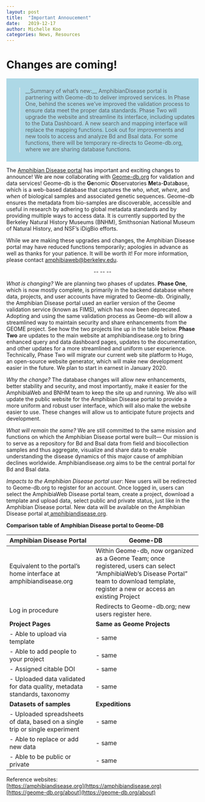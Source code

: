 ```yaml
---
layout: post
title:  "Important Annoucement"
date:   2019-12-17
author: Michelle Koo
categories: News, Resources
---
```


# Changes are coming!

<div style="padding:10px;border:3px;background:lightblue;font-color:black;"><blockquote> 
__Summary of what’s new:__ AmphibianDisease portal is partnering with Geome-db to deliver improved services.  In Phase One, behind the scenes we’ve improved the validation process to ensure data meet the proper data standards. Phase Two will upgrade the website and streamline its interface, including updates to the Data Dashboard. A new search and mapping interface will replace the mapping functions. Look out for improvements and new tools to access and analyze Bd and Bsal data. For some functions, there will be temporary re-directs to Geome-db.org, where we are sharing database functions.
</blockquote></div>

The [Amphibian Disease portal](https://amphibiandisease.org) has important and exciting changes to announce! We are now collaborating with [Geome-db.org](https://Geome-db.org) for validation and data services!  Geome-db is the **Ge**nomic **O**bservatories **Me**ta-**D**ata**b**ase, which is a web-based database that captures the *who*, *what*, *where*, and *when* of biological samples and associated genetic sequences. Geome-db ensures the metadata from bio-samples are discoverable, accessible and useful in research by adhering to global metadata standards and by providing multiple ways to access data. It is currently supported by the Berkeley Natural History Museums (BNHM), Smithsonian National Museum of Natural History, and NSF’s iDigBio efforts.  

While we are making these upgrades and changes, the Amphibian Disease portal may have reduced functions temporarily; apologies in advance as well as thanks for your patience. It will be worth it! 
For more information, please contact [amphibiaweb@berkeley.edu](mailto:amphibiaweb@berkeley.edu).

<center> -- -- -- </center>

*What is changing?* We are planning two phases of updates. **Phase One**, which is now mostly complete, is primarily in the backend database where data, projects, and user accounts have migrated to Geome-db. Originally, the Amphibian Disease portal used an earlier version of the Geome validation service (known as FIMS), which has now been deprecated. Adopting and using the same validation process as Geome-db will allow a streamlined way to maintain security and share enhancements from the GEOME project. See how the two projects line up in the table below. 
**Phase Two** are updates to the main website at amphibiandisease.org to bring enhanced query and data dashboard pages, updates to the documentation, and other updates for a more streamlined and uniform user experience. Technically, Phase Two will migrate our current web site platform to Hugo, an open-source website generator, which will make new development easier in the future. We plan to start in earnest in January 2020.   

*Why the change?* The database changes will allow new enhancements, better stability and security, and most importantly, make it easier for the AmphibiaWeb and BNHM team to keep the site up and running. We also will update the public website for the Amphibian Disease portal to provide a more uniform and robust user interface, which will also make the website easier to use. These changes will allow us to anticipate future projects and development.   

*What will remain the same?* We are still committed to the same mission and functions on which the Amphibian Disease portal were built—  Our mission is to serve as a repository for Bd and Bsal data from field and biocollection samples and thus aggregate, visualize and share data to enable understanding the disease dynamics of this major cause of amphibian declines worldwide. Amphibiandisease.org aims to be the central portal for Bd and Bsal data.    

*Impacts to the Amphibian Disease portal user*: New users will be redirected to Geome-db.org to register for an account. Once logged in, users can select the AmphibiaWeb Disease portal team, create a project, download a template and upload data, select public and private status, just like in the Amphibian Disease portal. New data will be available on the Amphibian Disease portal at[ amphibiandisease.org](https://amphibiandisease.org).   


**Comparison table of Amphibian Disease portal to  Geome-DB**

|                Amphibian Disease Portal                     | Geome-DB           |
| :---------------------------------------------------------- |--------------------|
| Equivalent to the portal’s home interface at amphibiandisease.org  | Within Geome-db, now organized as a Geome Team; once registered, users can select “AmphibiaWeb’s Disease Portal” team to download template, register a new or access an existing Project |
| Log in procedure                       | Redirects to Geome-db.org; new users register here. |
| **Project Pages**                      | **Same as Geome Projects**               |
|  - Able to upload via template         |  - same                                  |
|  - Able to add people to your project  |  - same                                  |
|  - Assigned citable DOI                |  - same                                  |
|  - Uploaded data validated for data quality, metadata standards, taxonomy         |  - same   |
|  **Datasets of samples**               |  **Expeditions**                         |
|  - Uploaded spreadsheets of data, based on a single trip or single experiment     |  - same   |
|  - Able to replace or add new data     |  - same                                  |
|  - Able to be public or private        |  - same                                  |

Reference websites:       
[https://amphibiandisease.org](https://amphibiandisease.org)        
[https://geome-db.org/about](https://geome-db.org/about)




